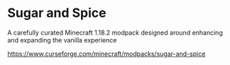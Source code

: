 # Sugar and Spice
A carefully curated Minecraft 1.18.2 modpack designed around enhancing and expanding the vanilla experience

https://www.curseforge.com/minecraft/modpacks/sugar-and-spice
